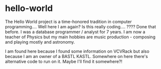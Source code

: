 # hello-world
The Hello World project is a time-honored tradition in computer programming.... 
Well here I am again? Is this really coding.... ????
Done that before. I was a database programmer / analyst for 7 years. 
I am now a teacher of Physics
but my main hobbies are music production - composing and playing mostly
and astronomy. 

I am found here because I found some information on VCVRack but also because I am an owner of a BASTL KASTL. Somewhere on here there's alternative code to run on it. Maybe I'll find it somewhere?!
